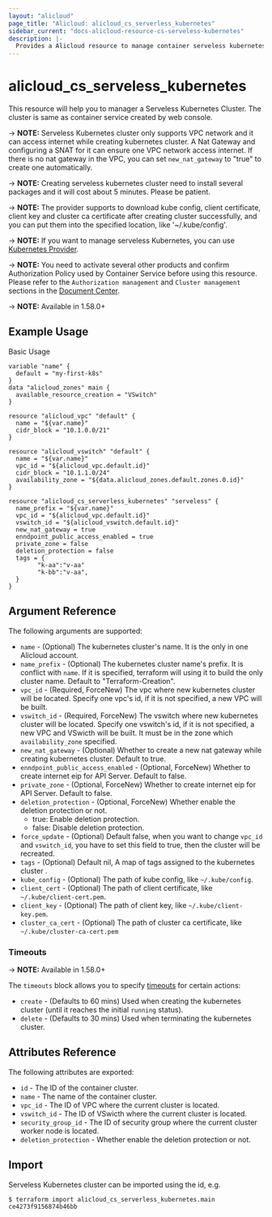 ```yaml
---
layout: "alicloud"
page_title: "Alicloud: alicloud_cs_serverless_kubernetes"
sidebar_current: "docs-alicloud-resource-cs-serveless-kubernetes"
description: |-
  Provides a Alicloud resource to manage container serveless kubernetes cluster.
---
```


# alicloud\_cs\_serveless_kubernetes

This resource will help you to manager a Serveless Kubernetes Cluster. The cluster is same as container service created by web console.


-> **NOTE:** Serveless Kubernetes cluster only supports VPC network and it can access internet while creating kubernetes cluster.
A Nat Gateway and configuring a SNAT for it can ensure one VPC network access internet. If there is no nat gateway in the
VPC, you can set `new_nat_gateway` to "true" to create one automatically.

-> **NOTE:** Creating serveless kubernetes cluster need to install several packages and it will cost about 5 minutes. Please be patient.

-> **NOTE:** The provider supports to download kube config, client certificate, client key and cluster ca certificate
after creating cluster successfully, and you can put them into the specified location, like '~/.kube/config'.

-> **NOTE:** If you want to manage serveless Kubernetes, you can use [Kubernetes Provider](https://www.terraform.io/docs/providers/kubernetes/index.html).

-> **NOTE:** You need to activate several other products and confirm Authorization Policy used by Container Service before using this resource.
Please refer to the `Authorization management` and `Cluster management` sections in the [Document Center](https://www.alibabacloud.com/help/doc-detail/86488.htm).

-> **NOTE:** Available in 1.58.0+

## Example Usage

Basic Usage

```
variable "name" {
  default = "my-first-k8s"
}
data "alicloud_zones" main {
  available_resource_creation = "VSwitch"
}

resource "alicloud_vpc" "default" {
  name = "${var.name}"
  cidr_block = "10.1.0.0/21"
}

resource "alicloud_vswitch" "default" {
  name = "${var.name}"
  vpc_id = "${alicloud_vpc.default.id}"
  cidr_block = "10.1.1.0/24"
  availability_zone = "${data.alicloud_zones.default.zones.0.id}"
}

resource "alicloud_cs_serverless_kubernetes" "serveless" {
  name_prefix = "${var.name}"
  vpc_id = "${alicloud_vpc.default.id}"
  vswitch_id = "${alicloud_vswitch.default.id}"
  new_nat_gateway = true
  enndpoint_public_access_enabled = true
  private_zone = false
  deletion_protection = false
  tags = {
		"k-aa":"v-aa"
		"k-bb":"v-aa",
  }
}
```

## Argument Reference

The following arguments are supported:

* `name` - (Optional) The kubernetes cluster's name. It is the only in one Alicloud account.
* `name_prefix` - (Optional) The kubernetes cluster name's prefix. It is conflict with `name`. If it is specified, terraform will using it to build the only cluster name. Default to "Terraform-Creation".
* `vpc_id` - (Required, ForceNew) The vpc where new kubernetes cluster will be located. Specify one vpc's id, if it is not specified, a new VPC  will be built.
* `vswitch_id` - (Required, ForceNew) The vswitch where new kubernetes cluster will be located. Specify one vswitch's id, if it is not specified, a new VPC and VSwicth will be built. It must be in the zone which `availability_zone` specified.
* `new_nat_gateway` - (Optional) Whether to create a new nat gateway while creating kubernetes cluster. Default to true.
* `enndpoint_public_access_enabled` - (Optional, ForceNew) Whether to create internet  eip for API Server. Default to false.
* `private_zone` - (Optional, ForceNew) Whether to create internet  eip for API Server. Default to false.
* `deletion_protection` - (Optional, ForceNew) Whether enable the deletion protection or not.
    - true: Enable deletion protection.
    - false: Disable deletion protection.
* `force_update` - (Optional) Default false, when you want to change `vpc_id` and `vswitch_id`, you have to set this field to true, then the cluster will be recreated.
* `tags` - (Optional) Default nil, A map of tags assigned to the kubernetes cluster .
* `kube_config` - (Optional) The path of kube config, like `~/.kube/config`.
* `client_cert` - (Optional) The path of client certificate, like `~/.kube/client-cert.pem`.
* `client_key` - (Optional) The path of client key, like `~/.kube/client-key.pem`.
* `cluster_ca_cert` - (Optional) The path of cluster ca certificate, like `~/.kube/cluster-ca-cert.pem`


### Timeouts

-> **NOTE:** Available in 1.58.0+

The `timeouts` block allows you to specify [timeouts](https://www.terraform.io/docs/configuration-0-11/resources.html#timeouts) for certain actions:

* `create` - (Defaults to 60 mins) Used when creating the kubernetes cluster (until it reaches the initial `running` status). 
* `delete` - (Defaults to 30 mins) Used when terminating the kubernetes cluster. 


## Attributes Reference

The following attributes are exported:

* `id` - The ID of the container cluster.
* `name` - The name of the container cluster.
* `vpc_id` - The ID of VPC where the current cluster is located.
* `vswitch_id` - The ID of VSwicth where the current cluster is located.
* `security_group_id` - The ID of security group where the current cluster worker node is located.
* `deletion_protection` - Whether enable the deletion protection or not.

## Import

Serveless Kubernetes cluster can be imported using the id, e.g.

```
$ terraform import alicloud_cs_serverless_kubernetes.main ce4273f9156874b46bb
```